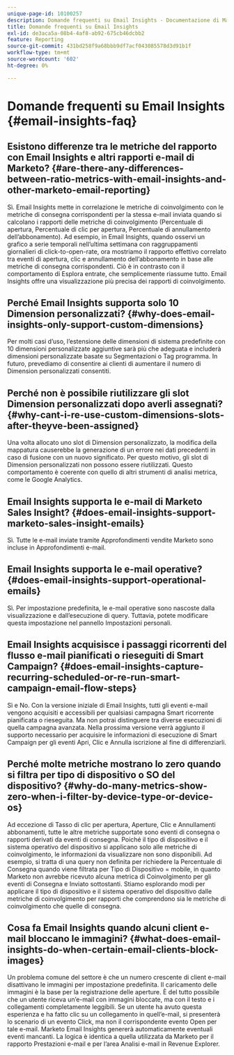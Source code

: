 ```yaml
---
unique-page-id: 10100257
description: Domande frequenti su Email Insights - Documentazione di Marketo - Documentazione del prodotto
title: Domande frequenti su Email Insights
exl-id: de3aca5a-08b4-4af8-ab92-675cb46dcbb2
feature: Reporting
source-git-commit: 431bd258f9a68bbb9df7acf043085578d3d91b1f
workflow-type: tm+mt
source-wordcount: '602'
ht-degree: 0%

---
```


# Domande frequenti su Email Insights {#email-insights-faq}

## Esistono differenze tra le metriche del rapporto con Email Insights e altri rapporti e-mail di Marketo? {#are-there-any-differences-between-ratio-metrics-with-email-insights-and-other-marketo-email-reporting}

Sì. Email Insights mette in correlazione le metriche di coinvolgimento con le metriche di consegna corrispondenti per la stessa e-mail inviata quando si calcolano i rapporti delle metriche di coinvolgimento (Percentuale di apertura, Percentuale di clic per apertura, Percentuale di annullamento dell’abbonamento). Ad esempio, in Email Insights, quando osservi un grafico a serie temporali nell’ultima settimana con raggruppamenti giornalieri di click-to-open-rate, ora mostriamo il rapporto effettivo correlato tra eventi di apertura, clic e annullamento dell’abbonamento in base alle metriche di consegna corrispondenti. Ciò è in contrasto con il comportamento di Esplora entrate, che semplicemente riassume tutto. Email Insights offre una visualizzazione più precisa dei rapporti di coinvolgimento.

## Perché Email Insights supporta solo 10 Dimension personalizzati? {#why-does-email-insights-only-support-custom-dimensions}

Per molti casi d’uso, l’estensione delle dimensioni di sistema predefinite con 10 dimensioni personalizzate aggiuntive sarà più che adeguata e includerà dimensioni personalizzate basate su Segmentazioni o Tag programma. In futuro, prevediamo di consentire ai clienti di aumentare il numero di Dimension personalizzati consentiti.

## Perché non è possibile riutilizzare gli slot Dimension personalizzati dopo averli assegnati? {#why-cant-i-re-use-custom-dimensions-slots-after-theyve-been-assigned}

Una volta allocato uno slot di Dimension personalizzato, la modifica della mappatura causerebbe la generazione di un errore nei dati precedenti in caso di fusione con un nuovo significato. Per questo motivo, gli slot di Dimension personalizzati non possono essere riutilizzati. Questo comportamento è coerente con quello di altri strumenti di analisi metrica, come le Google Analytics.

## Email Insights supporta le e-mail di Marketo Sales Insight? {#does-email-insights-support-marketo-sales-insight-emails}

Sì. Tutte le e-mail inviate tramite Approfondimenti vendite Marketo sono incluse in Approfondimenti e-mail.

## Email Insights supporta le e-mail operative? {#does-email-insights-support-operational-emails}

Sì. Per impostazione predefinita, le e-mail operative sono nascoste dalla visualizzazione e dall’esecuzione di query. Tuttavia, potete modificare questa impostazione nel pannello Impostazioni personali.

## Email Insights acquisisce i passaggi ricorrenti del flusso e-mail pianificati o rieseguiti di Smart Campaign? {#does-email-insights-capture-recurring-scheduled-or-re-run-smart-campaign-email-flow-steps}

Sì e No. Con la versione iniziale di Email Insights, tutti gli eventi e-mail vengono acquisiti e accessibili per qualsiasi campagna Smart ricorrente pianificata o rieseguita. Ma non potrai distinguere tra diverse esecuzioni di quella campagna avanzata. Nella prossima versione verrà aggiunto il supporto necessario per acquisire le informazioni di esecuzione di Smart Campaign per gli eventi Apri, Clic e Annulla iscrizione al fine di differenziarli.

## Perché molte metriche mostrano lo zero quando si filtra per tipo di dispositivo o SO del dispositivo? {#why-do-many-metrics-show-zero-when-i-filter-by-device-type-or-device-os}

Ad eccezione di Tasso di clic per apertura, Aperture, Clic e Annullamenti abbonamenti, tutte le altre metriche supportate sono eventi di consegna o rapporti derivati da eventi di consegna. Poiché il tipo di dispositivo e il sistema operativo del dispositivo si applicano solo alle metriche di coinvolgimento, le informazioni da visualizzare non sono disponibili. Ad esempio, si tratta di una query non definita per richiedere la Percentuale di Consegna quando viene filtrata per Tipo di Dispositivo = mobile, in quanto Marketo non avrebbe ricevuto alcuna metrica di Coinvolgimento per gli eventi di Consegna e Inviato sottostanti. Stiamo esplorando modi per applicare il tipo di dispositivo e il sistema operativo del dispositivo dalle metriche di coinvolgimento per rapporti che comprendono sia le metriche di coinvolgimento che quelle di consegna.

## Cosa fa Email Insights quando alcuni client e-mail bloccano le immagini? {#what-does-email-insights-do-when-certain-email-clients-block-images}

Un problema comune del settore è che un numero crescente di client e-mail disattivano le immagini per impostazione predefinita. Il caricamento delle immagini è la base per la registrazione delle aperture. È del tutto possibile che un utente riceva un’e-mail con immagini bloccate, ma con il testo e i collegamenti completamente leggibili. Se un utente ha avuto questa esperienza e ha fatto clic su un collegamento in quell’e-mail, si presenterà lo scenario di un evento Click, ma non il corrispondente evento Open per tale e-mail. Marketo Email Insights genererà automaticamente eventuali eventi mancanti. La logica è identica a quella utilizzata da Marketo per il rapporto Prestazioni e-mail e per l’area Analisi e-mail in Revenue Explorer.
